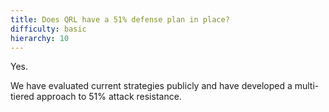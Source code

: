 ```yaml
---
title: Does QRL have a 51% defense plan in place?
difficulty: basic
hierarchy: 10  
---
```


Yes.

We have evaluated current strategies publicly and have developed a multi-tiered approach to 51% attack resistance.